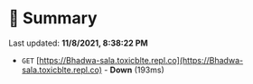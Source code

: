 # 📖 Summary
Last updated: **11/8/2021, 8:38:22 PM**

- `GET` [https://Bhadwa-sala.toxicblte.repl.co](https://Bhadwa-sala.toxicblte.repl.co) - **Down** (193ms)
